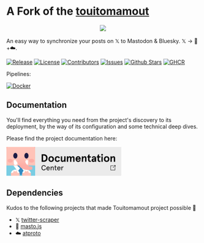 # A Fork of the [touitomamout](https://github.com/louisgrasset/touitomamout)

<p align="center">
  <a href="https://yamada-sexta.github.io/touitomamout/docs/discover">
    <img src="https://github.com/yamada-sexta/touitomamout/raw/main/.github/docs/touitomamout.svg" width="150px"/>
  </a>
</p>

An easy way to synchronize your posts on 𝕏 to Mastodon & Bluesky. 𝕏 → 🦣+☁️.

[![Release](https://img.shields.io/github/package-json/v/yamada-sexta/touitomamout/main?label=release&color=#4c1)](https://github.com/yamada-sexta/touitomamout/releases)
[![License](https://img.shields.io/github/license/yamada-sexta/touitomamout?color=#4c1)](https://github.com/yamada-sexta/touitomamout/blob/main/LICENSE)
[![Contributors](https://img.shields.io/github/contributors/yamada-sexta/touitomamout)](https://github.com/yamada-sexta/touitomamout/graphs/contributors)
[![Issues](https://img.shields.io/github/issues/yamada-sexta/touitomamout)](https://github.com/yamada-sexta/touitomamout/issues)
[![Github Stars](https://img.shields.io/github/stars/yamada-sexta/touitomamout?color=ffe34e)](https://github.com/yamada-sexta/touitomamout)
[![GHCR](https://img.shields.io/badge/GHCR-ghcr.io%2Fyamada--sexta%2Ftouitomamout-086dd7?logo=github)](https://ghcr.io/yamada-sexta/touitomamout)

Pipelines:

[![Docker](https://img.shields.io/github/actions/workflow/status/yamada-sexta/touitomamout/docker.yml?label=ci)](https://github.com/yamada-sexta/touitomamout/actions/workflows/docker.yml)
<!-- 
[![CD](https://img.shields.io/github/actions/workflow/status/yamada-sexta/touitomamout/cd.yml?label=cd)](https://github.com/yamada-sexta/touitomamout/actions/workflows/cd.yml)

[![CodeQL](https://img.shields.io/github/actions/workflow/status/yamada-sexta/touitomamout/codeql.yml?label=codeql)](https://github.com/yamada-sexta/touitomamout/actions/workflows/codeql.yml)

[![Release](https://img.shields.io/github/actions/workflow/status/yamada-sexta/touitomamout/release.yml?label=release)](https://github.com/yamada-sexta/touitomamout/actions/workflows/release.yml)

[![Quality Gate](https://sonarcloud.io/api/project_badges/measure?project=yamada-sexta_touitomamout&metric=alert_status)](https://sonarcloud.io/summary/new_code?id=yamada-sexta_touitomamout) -->

<!-- Tools:

[![Eslint](https://img.shields.io/badge/eslint-3A33D1?logo=eslint&logoColor=white)](https://github.com/eslint/eslint)
[![Prettier](https://img.shields.io/badge/prettier-1A2C34?logo=prettier&logoColor=white)](https://github.com/prettier/prettier)
![Sonarlint](https://img.shields.io/badge/sonarlint-CB2029?logo=sonarlint&logoColor=white) -->

<!-- ![touitomamout banner](./.github/docs/touitomamout-banner.jpg) -->

## Documentation

You'll find everything you need from the project's discovery to its deployment, by the way of its configuration and some technical deep dives.

Please find the project documentation here:

[<img src="https://github.com/louisgrasset/touitomamout/raw/main/.github/docs/documentation-center.svg"  width="300px"/>](https://github.com/yamada-sexta/touitomamout/wiki)

## Dependencies

Kudos to the following projects that made Touitomamout project possible 🙏

- 𝕏 [twitter-scraper](https://github.com/the-convocation/twitter-scraper)
- 🦣 [masto.js](https://github.com/neet/masto.js)
- ☁️ [atproto](https://github.com/bluesky-social/atproto)
